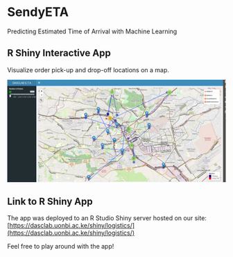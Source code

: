 # SendyETA
Predicting Estimated Time of Arrival with Machine Learning

## R Shiny Interactive App

Visualize order pick-up and drop-off locations on a map.

![R Shiny App](shiny-logistics.png)

## Link to R Shiny App
The app was deployed to an R Studio Shiny server hosted on our site: [https://dasclab.uonbi.ac.ke/shiny/logistics/](https://dasclab.uonbi.ac.ke/shiny/logistics/)

Feel free to play around with the app!
